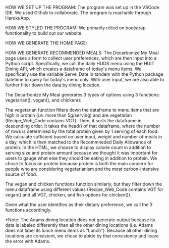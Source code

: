 HOW WE SET UP THE PROGRAM: The program was set up in the VSCode IDE. We used Github to collaborate. The program is reachable through HerokuApp.

HOW WE STYLED THE PROGRAM: We primarily relied on bootstrap functionality to build out our website.


HOW WE GENERATE THE HOME PAGE:


HOW WE GENERATE RECOMMENDED MEALS: 
The Decarbonize My Meal page uses a form to collect user preferences, which are then input into a Python script. Specifically, we call the daily HUDS menu using the HUIT Dining API, which creates a dataframe of today's menu items. We specifically use the variable Serve_Date in tandem with the Python package datetime to query for today's menu only. With user input, we are also able to further filter down the data by dining location.

The Decarbonize My Meal generates 3 types of options using 3 functions: vegetarian(), vegan(), and chicken():

The vegetarian function filters down the dataframe to menu items that are high in protein (i.e. more than 5g/serving) and are vegetarian (Recipe_Web_Code contains VGT). Then, it sorts the dataframe in descending order. It takes the head() of that dataframe, where the number of rows is determined by the total protein given by 1 serving of each food. We calculate sufficient based on user input, weight and number of meals in a day, which is then matched to the Recommneded Daily Allowance of protein. In the HTML, we choose to display calorie count in addition to serving size and protein amount because we thought it was important for users to gauge what else they should be eating in addition to protein. We chose to focus on protein because protein is both the main concern for people who are considering vegetarianism and the most carbon-intensive source of food.

The vegan and chicken functions function similarly, but they filter down the menu dataframe using different values (Recipe_Web_Code contains VGT for vegan() and all VGT, chicken, and fish options for chicken()).

Given what the user identifies as their dietary preference, we call the 3 functions accordingly.

*Note: The Adams dining location does not generate output because its data is labeled differently than all the other dining locations (i.e. Adams does not label its lunch menu items as "Lunch"). Because all other dining locations are consistent, we chose to abide by that consistency and leave the error with Adams.